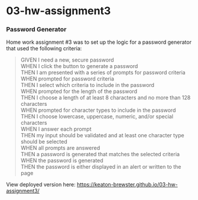 03-hw-assignment3
====
### Password Generator

Home work assignment #3 was to set up the logic for a password generator that used the following criteria:

>GIVEN I need a new, secure password    
>WHEN I click the button to generate a password    
>THEN I am presented with a series of prompts for password criteria    
>WHEN prompted for password criteria    
>THEN I select which criteria to include in the password    
>WHEN prompted for the length of the password    
>THEN I choose a length of at least 8 characters and no more than 128 characters    
>WHEN prompted for character types to include in the password    
>THEN I choose lowercase, uppercase, numeric, and/or special characters    
>WHEN I answer each prompt    
>THEN my input should be validated and at least one character type should be selected    
>WHEN all prompts are answered    
>THEN a password is generated that matches the selected criteria    
>WHEN the password is generated    
>THEN the password is either displayed in an alert or written to the page    


View deployed version here: https://keaton-brewster.github.io/03-hw-assignment3/